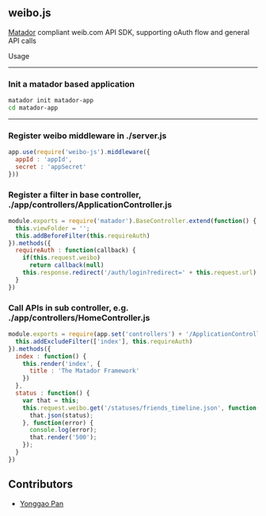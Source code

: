 weibo.js
--------
[Matador](http://obvious.github.com/matador/) compliant weib.com API SDK, supporting oAuth flow and general API calls

Usage

---------
<h3>Init a matador based application</h3>

``` bash
matador init matador-app
cd matador-app
```

---------
<h3>Register weibo middleware in ./server.js</h3>

``` js
app.use(require('weibo-js').middleware({
  appId : 'appId',
  secret : 'appSecret'
}))
```

<h3>Register a filter in base controller, ./app/controllers/ApplicationController.js</h3>

``` js
module.exports = require('matador').BaseController.extend(function() {
  this.viewFolder = '';
  this.addBeforeFilter(this.requireAuth)
}).methods({
  requireAuth : function(callback) {
    if(this.request.weibo)
      return callback(null)
    this.response.redirect('/auth/login?redirect=' + this.request.url);
  }
})
```

<h3>Call APIs in sub controller, e.g. ./app/controllers/HomeController.js</h3>

``` js
module.exports = require(app.set('controllers') + '/ApplicationController').extend(function() {
  this.addExcludeFilter(['index'], this.requireAuth)
}).methods({
  index : function() {
    this.render('index', {
      title : 'The Matador Framework'
    })
  },
  status : function() {
    var that = this;
    this.request.weibo.get('/statuses/friends_timeline.json', function(status) {
      that.json(status);
    }, function(error) {
      console.log(error);
      that.render('500');
    });
  }
})
```

Contributors
------------
  * [Yonggao Pan](https://github.com/yonggao/weibo.js/commits/master?author=yonggao)
